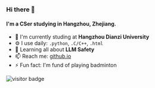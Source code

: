 ### Hi there 👋

#### I'm a CSer studying in Hangzhou, Zhejiang.

- 🏢 I'm currently studing at **Hangzhou Dianzi University**
- ⚙️ I use daily: `.python`, `.C/C++`, `.html`
- 🌱 Learning all about **LLM Safety**
- 📫 Reach me: [github.io](https://wangweiliu.github.io/)
- ⚡️ Fun fact: I'm fund of playing badminton

![visitor badge](https://visitor-badge.glitch.me/badge?page_id=Wangweiliu.visitor-badge&left_text=My%20Page%20Visitors)
